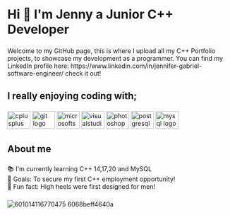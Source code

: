 <h1 align="left">Hi 👋 I'm Jenny a Junior C++ Developer</h1>

###

<p align="left">Welcome to my GitHub page, this is where I upload all my C++ Portfolio projects, to showcase my development as a programmer.
You can find my LinkedIn profile here: https://www.linkedin.com/in/jennifer-gabriel-software-engineer/ check it out!</p>

###

<h2 align="left">I really enjoying coding with;</h2>

###

<div align="left">
  <img src="https://cdn.jsdelivr.net/gh/devicons/devicon/icons/cplusplus/cplusplus-original.svg" height="40" width="52" alt="cplusplus logo"  />
  <img src="https://cdn.jsdelivr.net/gh/devicons/devicon/icons/git/git-original.svg" height="40" width="52" alt="git logo"  />
  <img src="https://cdn.jsdelivr.net/gh/devicons/devicon/icons/microsoftsqlserver/microsoftsqlserver-plain.svg" height="40" width="52" alt="microsoftsqlserver logo"  />
  <img src="https://cdn.jsdelivr.net/gh/devicons/devicon/icons/visualstudio/visualstudio-plain.svg" height="40" width="52" alt="visualstudio logo"  />
  <img src="https://cdn.jsdelivr.net/gh/devicons/devicon/icons/photoshop/photoshop-plain.svg" height="40" width="52" alt="photoshop logo"  />
  <img src="https://cdn.jsdelivr.net/gh/devicons/devicon/icons/postgresql/postgresql-original.svg" height="40" width="52" alt="postgresql logo"  />
  <img src="https://cdn.jsdelivr.net/gh/devicons/devicon/icons/mysql/mysql-original.svg" height="40" width="52" alt="mysql logo"  />
</div>

###

<h2 align="left">About me</h2>

###

<p align="left">📚 I'm currently learning C++ 14,17,20 and MySQL<br>🎯 Goals: To secure my first C++ employment opportunity! <br>🎲 Fun fact: High heels were first designed for men!</p>

###

![601014116770475 6068beff4640a](https://user-images.githubusercontent.com/107795749/227989258-1bd2c456-dbb0-40ec-9f88-18d508955418.gif)

